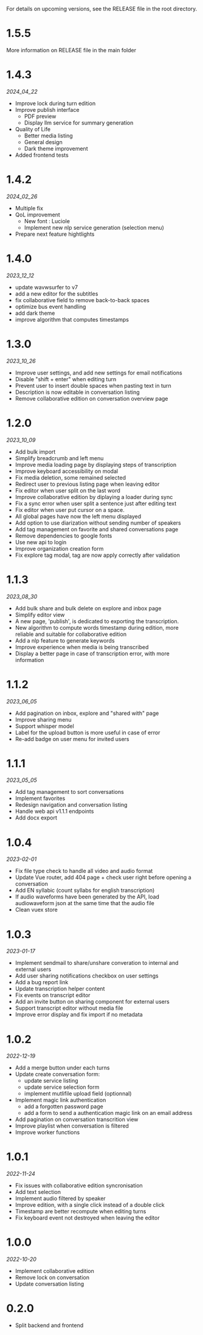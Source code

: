 For details on upcoming versions, see the RELEASE file in the root directory.

# 1.5.5

More information on RELEASE file in the main folder

# 1.4.3

_2024_04_22_

- Improve lock during turn edition
- Improve publish interface
  - PDF preview
  - Display llm service for summary generation
- Quality of Life
  - Better media listing
  - General design
  - Dark theme improvement
- Added frontend tests

# 1.4.2

_2024_02_26_

- Multiple fix
- QoL improvement
  - New font : Luciole
  - Implement new nlp service generation (selection menu)
- Prepare next feature hightlights

# 1.4.0

_2023_12_12_

- update wavwsurfer to v7
- add a new editor for the subtitles
- fix collaborative field to remove back-to-back spaces
- optimize bus event handling
- add dark theme
- improve algorithm that computes timestamps

# 1.3.0

_2023_10_26_

- Improve user settings, and add new settings for email notifications
- Disable "shift + enter" when editing turn
- Prevent user to insert double spaces when pasting text in turn
- Description is now editable in conversation listing
- Remove collaborative edition on conversation overview page

# 1.2.0

_2023_10_09_

- Add bulk import
- Simplify breadcrumb and left menu
- Improve media loading page by displaying steps of transcription
- Improve keyboard accessibility on modal
- Fix media deletion, some remained selected
- Redirect user to previous listing page when leaving editor
- Fix editor when user split on the last word
- Improve collaborative edition by diplaying a loader during sync
- Fix a sync error when user split a sentence just after editing text
- Fix editor when user put cursor on a space.
- All global pages have now the left menu displayed
- Add option to use diarization without sending number of speakers
- Add tag management on favorite and shared conversations page
- Remove dependencies to google fonts
- Use new api to login
- Improve organization creation form
- Fix explore tag modal, tag are now apply correctly after validation

# 1.1.3

_2023_08_30_

- Add bulk share and bulk delete on explore and inbox page
- Simplify editor view
- A new page, 'publish', is dedicated to exporting the transcription.
- New algorithm to compute words timestamp during edition, more reliable and suitable for collaborative edition
- Add a nlp feature to generate keywords
- Improve experience when media is being transcribed
- Display a better page in case of transcription error, with more information

# 1.1.2

_2023_06_05_

- Add pagination on inbox, explore and "shared with" page
- Improve sharing menu
- Support whisper model
- Label for the upload button is more useful in case of error
- Re-add badge on user menu for invited users

# 1.1.1

_2023_05_05_

- Add tag management to sort conversations
- Implement favorites
- Redesign navigation and conversation listing
- Handle web api v1.1.1 endpoints
- Add docx export

# 1.0.4

_2023-02-01_

- Fix file type check to handle all video and audio format
- Update Vue router, add 404 page + check user right before opening a conversation
- Add EN syllabic (count syllabs for english transcription)
- If audio waveforms have been generated by the API, load audiowaveform json at the same time that the audio file
- Clean vuex store

# 1.0.3

_2023-01-17_

- Implement sendmail to share/unshare converation to internal and external users
- Add user sharing notifications checkbox on user settings
- Add a bug report link
- Update transcription helper content
- Fix events on transcript editor
- Add an invite button on sharing component for external users
- Support transcript editor without media file
- Improve error display and fix import if no metadata

# 1.0.2

_2022-12-19_

- Add a merge button under each turns
- Update create conversation form:
  - update service listing
  - update service selection form
  - implement mutlifile upload field (optionnal)
- Implement magic link authentication
  - add a forgotten password page
  - add a form to send a authentication magic link on an email address
- Add pagination on conversation transcrition view
- Improve playlist when conversation is filtered
- Improve worker functions

# 1.0.1

_2022-11-24_

- Fix issues with collaborative edition syncronisation
- Add text selection
- Implement audio filtered by speaker
- Improve edition, with a single click instead of a double click
- Timestamp are better recompute when editing turns
- Fix keyboard event not destroyed when leaving the editor

# 1.0.0

_2022-10-20_

- Implement collaborative edition
- Remove lock on conversation
- Update conversation listing

# 0.2.0

- Split backend and frontend
